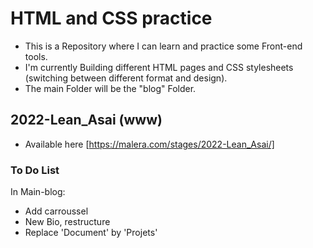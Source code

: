 # HTML and CSS practice

- This is a Repository where I can learn and practice some Front-end tools.
- I'm currently Building different HTML pages and CSS stylesheets (switching between different format and design).
- The main Folder will be the "blog" Folder.

## 2022-Lean_Asai (www)

- Available here [https://malera.com/stages/2022-Lean_Asai/]


### To Do List
In Main-blog:
- Add carroussel
- New Bio, restructure
- Replace 'Document' by 'Projets'